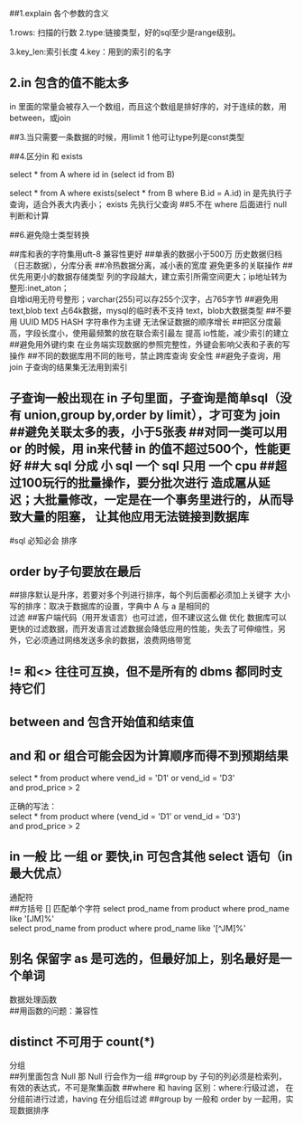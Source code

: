 ##1.explain 各个参数的含义

1.rows: 扫描的行数
2.type:链接类型，好的sql至少是range级别。

3.key_len:索引长度
4.key：用到的索引的名字

## 2.in 包含的值不能太多
in 里面的常量会被存入一个数组，而且这个数组是排好序的，对于连续的数，用between，或join

##3.当只需要一条数据的时候，用limit 1
他可让type列是const类型

##4.区分in 和 exists

select * from A where id in (select id from B)

select * from A where exists(select * from B  where B.id = A.id)
in 是先执行子查询，适合外表大内表小；
exists 先执行父查询
##5.不在 where 后面进行 null判断和计算

##6.避免隐士类型转换

##库和表的字符集用uft-8
兼容性更好
##单表的数据小于500万
历史数据归档（日志数据），分库分表
##冷热数据分离，减小表的宽度
避免更多的关联操作
##优先用更小的数据存储类型
列的字段越大，建立索引所需空间更大；ip地址转为整形:inet_aton；  
自增id用无符号整形；varchar(255)可以存255个汉字，占765字节
##避免用text,blob
text 占64k数据，mysql的临时表不支持 text，blob大数据类型
##不要用 UUID MD5 HASH 字符串作为主键
无法保证数据的顺序增长
##把区分度最高，字段长度小，使用最频繁的放在联合索引最左
提高 io性能，减少索引的建立
##避免用外键约束
在业务端实现数据的参照完整性，外键会影响父表和子表的写操作
##不同的数据库用不同的账号，禁止跨库查询
安全性
##避免子查询，用 join
子查询的结果集无法用到索引

子查询一般出现在 in 子句里面，子查询是简单sql（没有 union,group by,order by limit），才可变为 join
##避免关联太多的表，小于5张表
##对同一类可以用 or 的时候，用 in来代替
in 的值不超过500个，性能更好
##大 sql 分成 小 sql
一个 sql 只用 一个 cpu
##超过100玩行的批量操作，要分批次进行
造成扈从延迟；大批量修改，一定是在一个事务里进行的，从而导致大量的阻塞，
让其他应用无法链接到数据库
---  
#sql 必知必会
排序
## order by子句要放在最后
##排序默认是升序，若要对多个列进行排序，每个列后面都必须加上关键字
大小写的排序：取决于数据库的设置，字典中 A 与 a 是相同的  
过滤
##客户端代码（用开发语言）也可过滤，但不建议这么做
优化 数据库可以更快的过滤数据，而开发语言过滤数据会降低应用的性能，失去了可伸缩性，另外，它必须通过网络发送多余的数据，浪费网络带宽
## != 和<> 往往可互换，但不是所有的 dbms 都同时支持它们
## between and 包含开始值和结束值
## and 和 or 组合可能会因为计算顺序而得不到预期结果
select * from product where vend_id = 'D1' or vend_id = 'D3'  
and prod_price > 2

正确的写法：  
select * from product where (vend_id = 'D1' or vend_id = 'D3')  
and prod_price > 2  
## in 一般 比 一组 or 要快,in 可包含其他 select 语句（in 最大优点）
通配符  
##方括号 [] 匹配单个字符
select prod_name from product where prod_name like '[JM]%'  
select prod_name from product where prod_name like '[^JM]%' 
## 别名 保留字 as 是可选的，但最好加上，别名最好是一个单词
数据处理函数  
##用函数的问题：兼容性 
## distinct 不可用于 count(*)
分组  
##列里面包含 Null 那 Null 行会作为一组
##group by 子句的列必须是检索列，有效的表达式，不可是聚集函数
##where 和 having 区别：where:行级过滤， 在分组前进行过滤，having 在分组后过滤
##group by 一般和 order by 一起用，实现数据排序